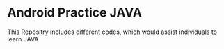 # Android Practice JAVA

This Repositry includes different codes, which would assist individuals to learn JAVA
